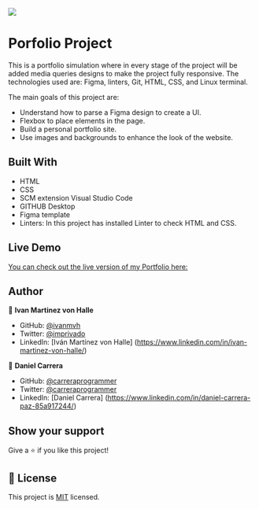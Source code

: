 ![](https://img.shields.io/badge/Microverse-blueviolet)

# Porfolio Project 

This is a portfolio simulation where in every stage of the project will be added media queries designs to make the project fully responsive. The technologies used are: Figma, linters, Git, HTML, CSS, and Linux terminal.

The main goals of this project are:

- Understand how to parse a Figma design to create a UI.
- Flexbox to place elements in the page.
- Build a personal portfolio site.
- Use images and backgrounds to enhance the look of the website.

## Built With

- HTML
- CSS
- SCM extension Visual Studio Code
- GITHUB Desktop
- Figma template
- Linters: In this project has installed Linter to check HTML and CSS.

## Live Demo 

[You can check out the live version of my Portfolio here:](https://ivanmvh.github.io/Portfolio-Ivan-Martinez-Microverse-Project/)

## Author

👤 **Ivan Martinez von Halle**

- GitHub: [@ivanmvh](https://github.com/ivanmvh)
- Twitter: [@imprivado](https://twitter.com/imprivado)
- LinkedIn: [Iván Martínez von Halle] (https://www.linkedin.com/in/ivan-martinez-von-halle/)

👤 **Daniel Carrera**
​
- GitHub: [@carreraprogrammer](https://github.com/carreraprogrammer)
- Twitter: [@carreraprogrammer](https://twitter.com/carreraprog)
- LinkedIn: [Daniel Carrera] (https://www.linkedin.com/in/daniel-carrera-paz-85a917244/)

## Show your support

Give a ⭐️ if you like this project!

## 📝 License

This project is [MIT](https://github.com/OscarFMdev/Portfolio/blob/main/LICENSE) licensed.

